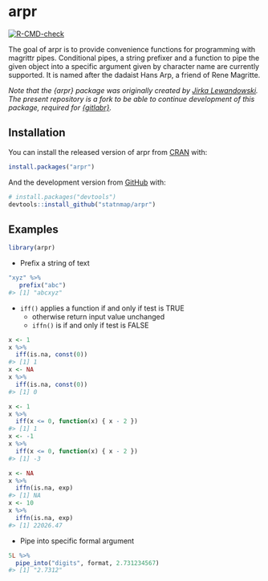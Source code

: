 
<!-- README.md is generated from README.Rmd. Please edit that file -->

# arpr

<!-- badges: start -->

[![R-CMD-check](https://github.com/statnmap/arpr/workflows/R-CMD-check/badge.svg)](https://github.com/statnmap/arpr/actions)
<!-- badges: end -->

The goal of arpr is to provide convenience functions for programming
with magrittr pipes. Conditional pipes, a string prefixer and a function
to pipe the given object into a specific argument given by character
name are currently supported. It is named after the dadaist Hans Arp, a
friend of Rene Magritte.

*Note that the {arpr} package was originally created by [Jirka
Lewandowski](https://github.com/jirkalewandowski). The present
repository is a fork to be able to continue development of this package,
required for [{gitlabr}](https://github.com/statnmap/gitlabr).*

## Installation

You can install the released version of arpr from
[CRAN](https://CRAN.R-project.org) with:

``` r
install.packages("arpr")
```

And the development version from [GitHub](https://github.com/) with:

``` r
# install.packages("devtools")
devtools::install_github("statnmap/arpr")
```

## Examples

``` r
library(arpr)
```

-   Prefix a string of text

``` r
"xyz" %>%
   prefix("abc")
#> [1] "abcxyz"
```

-   `iff()` applies a function if and only if test is TRUE
    -   otherwise return input value unchanged
    -   `iffn()` is if and only if test is FALSE

``` r
x <- 1
x %>%
  iff(is.na, const(0))
#> [1] 1
x <- NA
x %>%
  iff(is.na, const(0))
#> [1] 0

x <- 1
x %>%
  iff(x <= 0, function(x) { x - 2 })
#> [1] 1
x <- -1
x %>%
  iff(x <= 0, function(x) { x - 2 })
#> [1] -3

x <- NA
x %>%
  iffn(is.na, exp)
#> [1] NA
x <- 10
x %>%
  iffn(is.na, exp)
#> [1] 22026.47
```

-   Pipe into specific formal argument

``` r
5L %>%
  pipe_into("digits", format, 2.731234567)
#> [1] "2.7312"
```
